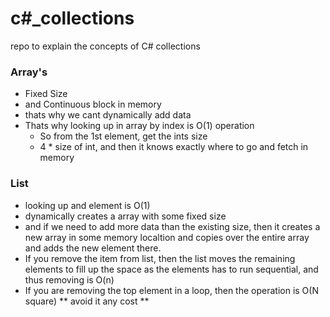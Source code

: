 # c#_collections
repo to explain the concepts of C# collections

### Array's

- Fixed Size
- and Continuous block in memory
- thats why we cant dynamically add data
- Thats why looking up in array by index is O(1) operation
  - So from the 1st element, get the ints size
  - 4 * size of int, and then it knows exactly where to go and fetch in memory
  

### List

- looking up and element is O(1)
- dynamically creates a array with some fixed size 
- and if we need to add more data than the existing size, then it creates a new array in some memory localtion and copies over the entire array and adds the new element there.
- If you remove the item from list, then the list moves the remaining elements to fill up the space as the elements has to run sequential, and thus removing is O(n)
-  If you are removing the top element in a loop, then the operation is O(N square) ** avoid it any cost **



